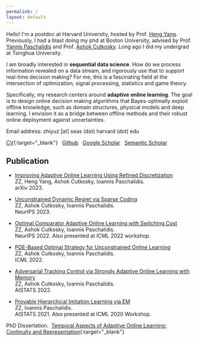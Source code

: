 ```yaml
---
permalink: /
layout: default
---
```


Hello! I'm a postdoc at Harvard University, hosted by Prof. [Heng Yang](https://hankyang.seas.harvard.edu/). Previously, I had a blast doing my phd at Boston University, advised by Prof. [Yannis Paschalidis](https://sites.bu.edu/paschalidis/people/yannis-paschalidis/) and Prof. [Ashok Cutkosky](https://ashok.cutkosky.com/). Long ago I did my undergrad at Tsinghua University.

I am broadly interested in **sequential data science**. How do we process information revealed on a data stream, and rigorously use that to support real-time decision making? For me, this is a fascinating field at the intersection of optimization, signal processing, statistics and game theory. 

Specifically, my research centers around **adaptive online learning**. The goal is to design online decision making algorithms that Bayes-optimally exploit offline knowledge, such as domain structures, physical models and deep learning. I envision it as a bridge between offline methods and their robust online deployment against uncertainties. 

Email address: zhiyuz [at] seas (dot) harvard (dot) edu

[CV](https://zhiyuzz.github.io/CV_Zhiyu_Zhang.pdf){:target="_blank"}&nbsp;&nbsp; [Github](https://github.com/zhiyuzz)&nbsp;&nbsp; [Google Scholar](https://scholar.google.com/citations?hl=en&user=5KHfVTQAAAAJ&view_op=list_works&authuser=2&sortby=pubdate)&nbsp;&nbsp; [Semantic Scholar](https://www.semanticscholar.org/author/Zhiyu-Zhang/2117992745)

## Publication

 - [Improving Adaptive Online Learning Using Refined Discretization](https://arxiv.org/abs/2309.16044)<br>
ZZ, Heng Yang, Ashok Cutkosky, Ioannis Paschalidis.<br>
arXiv 2023.

 - [Unconstrained Dynamic Regret via Sparse Coding](https://arxiv.org/abs/2301.13349)<br>
ZZ, Ashok Cutkosky, Ioannis Paschalidis.<br>
NeurIPS 2023.

 - [Optimal Comparator Adaptive Online Learning with Switching Cost](https://arxiv.org/abs/2205.06846)<br>
ZZ, Ashok Cutkosky, Ioannis Paschalidis.<br>
NeurIPS 2022. Also presented at ICML 2022 workshop. 

 - [PDE-Based Optimal Strategy for Unconstrained Online Learning](https://arxiv.org/abs/2201.07877)<br>
ZZ, Ashok Cutkosky, Ioannis Paschalidis.<br>
ICML 2022.

- [Adversarial Tracking Control via Strongly Adaptive Online Learning with Memory](https://arxiv.org/abs/2102.01623)<br>
ZZ, Ashok Cutkosky, Ioannis Paschalidis.<br>
AISTATS 2022.

- [Provable Hierarchical Imitation Learning via EM](https://arxiv.org/abs/2010.03133)<br>
ZZ, Ioannis Paschalidis.<br>
AISTATS 2021. Also presented at ICML 2020 Workshop.

PhD Dissertation.&nbsp; [Temporal Aspects of Adaptive Online Learning: Continuity and Representation](https://zhiyuzz.github.io/Dissertation_Zhiyu.pdf){:target="_blank"}
